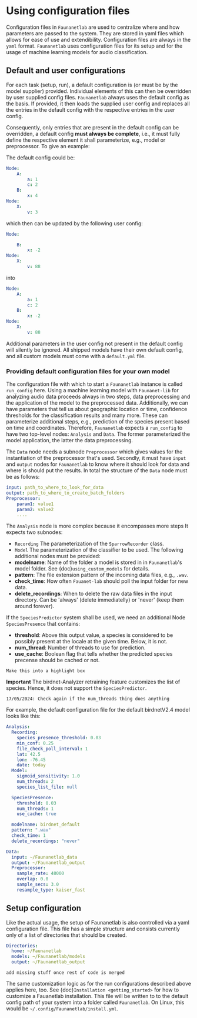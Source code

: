 # Using configuration files
Configuration files in `Faunanetlab` are used to centralize where and how parameters are passed 
to the system. They are stored in yaml files which allows for ease of use and extendibility.
Configuration files are always in the `yaml` format. `Faunanetlab` uses configuration files for its setup and for the usage of machine learning models for audio classification. 

## Default and user configurations
For each task (setup, run), a default configuration is (or must be by the model supplier) provided. Individual elements of this can then be overridden by user supplied config files. `Faunanetlab` always uses the default config as the basis. If provided, it then loads the supplied user config and replaces all the entries in the default config with the respective entries in the user config.

Consequently, only entries that are present in the default config can be overridden, a default config **must always be complete**, i.e., it must fully define the respective element it shall parameterize, e.g., model or preprocessor. To give an example: 

The default config could be: 
```yaml
Node: 
    A: 
        a: 1
        c: 2 
    B: 
        x: 4
Node: 
    X: 
        v: 3
``` 
which then can be updated by the following user config: 
```yaml
Node: 

    B: 
        x: -2
Node: 
    X: 
        v: 88
```
into
```yaml
Node: 
    A: 
        a: 1
        c: 2 
    B: 
        x: -2
Node: 
    X: 
        v: 88
``` 
Additional parameters in the user config not present in the default config will silently be ignored. All shipped models have their own default config, and all custom models must come with a `default.yml` file.

### Providing default configuration files for your own model
The configuration file with which to start a `Faunanetlab` instance is called `run_config` here.
Using a machine learning model with `Faunanet-lib` for analyzing audio data proceeds always in two steps, data preprocessing and the application of the model to the preprocessed data. Additionally, 
we can have parameters that tell us about geographic location or time, confidence thresholds for the classification results and many more. These can parameterize additional steps, e.g., prediction of the species present based on time and coordinates. 
Therefore, `Faunanetlab` expects a `run_config` to have two top-level nodes: `Analysis` and `Data`. The former parameterized the model application, the latter the data preprocessing. 

The `Data` node needs a subnode `Preprocessor` which gives values for the instantiation of the preprocessor that's used. Secondly, it must have `input` and `output` nodes for `Faunanetlab` to know where it should look for data and where is should put the results. In total the structure of the `Data` node must be as follows: 

```yaml 
input: path_to_where_to_look_for_data
output: path_to_where_to_create_batch_folders
Preprocessor: 
    param1: value1 
    param2: value2
    ....
``` 

The `Analysis` node is more complex because it encompasses more steps It expects two subnodes: 
- `Recording` The parameterization of the `SparrowRecorder` class. 
- `Model` The parameterization of the classifier to be used. 
The following additional nodes must be provided: 
- **modelname**: Name of the folder a model is stored in in `Faunanetlab`'s model folder. See {doc}`using_custom_models` for details. 
- **pattern**: The file extension pattern of the incoming data files, e.g., `.wav`.
- **check_time**: How often `Fauanet-lab` should poll the input folder for new data.
- **delete_recordings**: When to delete the raw data files in the input directory. Can be 'always' (delete immediatelly) or 'never' (keep them around forever).

If the `SpeciesPredictor` system shall be used, we need an additional Node `SpeciesPresence` that contains: 
- **threshold**: Above this output value, a species is considered to be possibly present at the locale at the given time. Below, it is not.
- **num_thread**: Number of threads to use for prediction. 
- **use_cache**: Boolean flag that tells whether the predicted species precense should be cached or not.
  
```{todo}
Make this into a highlight box 
```
**Important** The birdnet-Analyzer retraining feature customizes the list of species. Hence, it does not support the `SpeciesPredictor`. 

```{todo}
17/05/2024: Check again if the num_threads thing does anything
```

For example, the default configuration file for the default birdnetV2.4 model looks like this: 
```yaml 
Analysis: 
  Recording:
    species_presence_threshold: 0.03
    min_conf: 0.25
    file_check_poll_interval: 1
    lat: 42.5
    lon: -76.45
    date: today
  Model:
    sigmoid_sensitivity: 1.0
    num_threads: 2
    species_list_file: null

  SpeciesPresence: 
    threshold: 0.03
    num_threads: 1
    use_cache: true

  modelname: birdnet_default
  pattern: ".wav"
  check_time: 1
  delete_recordings: "never"

Data: 
  input: ~/Faunanetlab_data
  output: ~/Faunanetlab_output
  Preprocessor:
    sample_rate: 48000
    overlap: 0.0
    sample_secs: 3.0
    resample_type: kaiser_fast
```

## Setup configuration 
Like the actual usage, the setup of Faunanetlab is also controlled via a yaml configuration file. 
This file has a simple structure and consists currently only of a list of directories that should 
be created. 
```yaml 
Directories: 
  home: ~/Faunanetlab 
  models: ~/Faunanetlab/models
  output: ~/Faunanetlab_output
```
  
```{todo}
add missing stuff once rest of code is merged
```
The same customization logic as for the run configurations described above applies here, too. See {doc}`Installation <getting_started>` for how to customize a Fauanetlab installation.
This file will be written to to the default config path of your system into a folder called `Faunanetlab`. On Linux, this would be `~/.config/Faunanetlab/install.yml`. 

